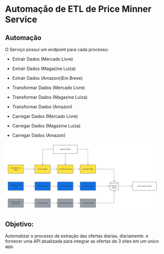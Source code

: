 # Automação de ETL de Price Minner Service



## Automação

O Serviço possui um endpoint para cada processo:

- Extrair Dados (Mercado Livre)
- Extrair Dados (Magazine Luiza)
- Extrair Dados (Amazon)(Em Breve)

- Transformar Dados (Mercado Livre)
- Transformar Dados (Magazine Luiza)
- Transformar Dados (Amazon)

- Carregar Dados (Mercado Livre)
- Carregar Dados (Magazine Luiza)
- Carregar Dados (Amazon)

![Diagrama de Automação de ETL](diagrama.png)

## Objetivo:

Automatizar o processo de extração das ofertas diarias, diariamente. e fornecer uma API atualizada para integrar as ofertas de 3 sites em um unico app.